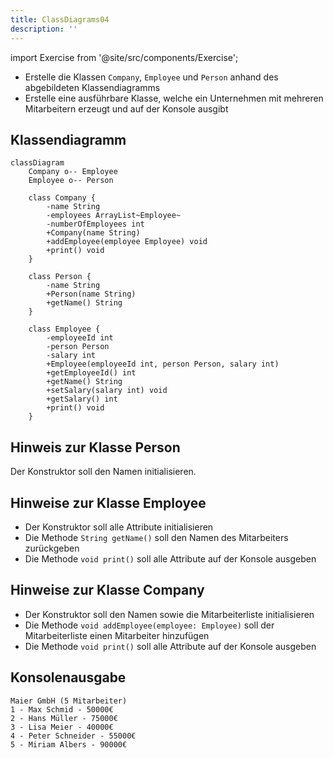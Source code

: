 ```yaml
---
title: ClassDiagrams04
description: ''
---
```


import Exercise from '@site/src/components/Exercise';

- Erstelle die Klassen `Company`, `Employee` und `Person` anhand des
  abgebildeten Klassendiagramms
- Erstelle eine ausführbare Klasse, welche ein Unternehmen mit mehreren
  Mitarbeitern erzeugt und auf der Konsole ausgibt

## Klassendiagramm

```mermaid
classDiagram
    Company o-- Employee
    Employee o-- Person

    class Company {
        -name String
        -employees ArrayList~Employee~
        -numberOfEmployees int
        +Company(name String)
        +addEmployee(employee Employee) void
        +print() void
    }

    class Person {
        -name String
        +Person(name String)
        +getName() String
    }

    class Employee {
        -employeeId int
        -person Person
        -salary int
        +Employee(employeeId int, person Person, salary int)
        +getEmployeeId() int
        +getName() String
        +setSalary(salary int) void
        +getSalary() int
        +print() void
    }
```

## Hinweis zur Klasse Person

Der Konstruktor soll den Namen initialisieren.

## Hinweise zur Klasse Employee

- Der Konstruktor soll alle Attribute initialisieren
- Die Methode `String getName()` soll den Namen des Mitarbeiters zurückgeben
- Die Methode `void print()` soll alle Attribute auf der Konsole ausgeben

## Hinweise zur Klasse Company

- Der Konstruktor soll den Namen sowie die Mitarbeiterliste initialisieren
- Die Methode `void addEmployee(employee: Employee)` soll der Mitarbeiterliste einen Mitarbeiter
  hinzufügen
- Die Methode `void print()` soll alle Attribute auf der Konsole ausgeben

## Konsolenausgabe

```console
Maier GmbH (5 Mitarbeiter)
1 - Max Schmid - 50000€
2 - Hans Müller - 75000€
3 - Lisa Meier - 40000€
4 - Peter Schneider - 55000€
5 - Miriam Albers - 90000€
```

<Exercise pullRequest="39" branchSuffix="class-diagrams/04" />
